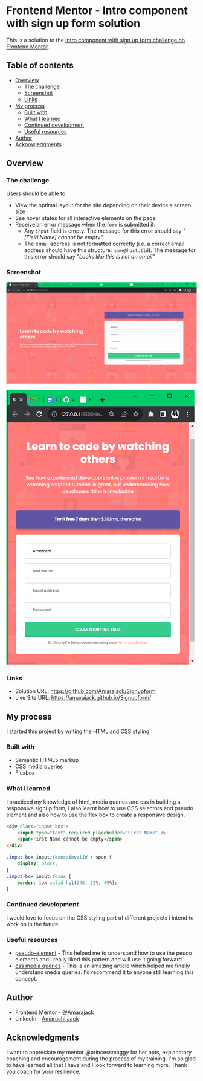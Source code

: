 # Frontend Mentor - Intro component with sign up form solution

This is a solution to the [Intro component with sign up form challenge on Frontend Mentor](https://www.frontendmentor.io/challenges/intro-component-with-signup-form-5cf91bd49edda32581d28fd1).

## Table of contents

- [Overview](#overview)
  - [The challenge](#the-challenge)
  - [Screenshot](#screenshot)
  - [Links](#links)
- [My process](#my-process)
  - [Built with](#built-with)
  - [What I learned](#what-i-learned)
  - [Continued development](#continued-development)
  - [Useful resources](#useful-resources)
- [Author](#author)
- [Acknowledgments](#acknowledgments)

## Overview

### The challenge

Users should be able to:

- View the optimal layout for the site depending on their device's screen size
- See hover states for all interactive elements on the page
- Receive an error message when the `form` is submitted if:
  - Any `input` field is empty. The message for this error should say _"[Field Name] cannot be empty"_
  - The email address is not formatted correctly (i.e. a correct email address should have this structure: `name@host.tld`). The message for this error should say _"Looks like this is not an email"_

### Screenshot

![](./assets/Desktop.png)

![](./assets/mobile.png)

### Links

- Solution URL: https://github.com/Amarajack/Signupform
- Live Site URL: https://amarajack.github.io/Signupform/

## My process

I started this project by writing the HTML and CSS styling

### Built with

- Semantic HTML5 markup
- CSS media queries
- Flexbox

### What I learned

I practiced my knowledge of html, media queries and css in building a responsive signup form, i also learnt how to use CSS selectors and pseudo element and also how to use the flex box to create a responsive design.

```html
<div class="input-box">
	<input type="text" required placeholder="First Name" />
	<span>First Name cannot be empty</span>
</div>
```

```css
.input-box input:focus:invalid + span {
	display: block;
}
.input-box input:focus {
	border: 1px solid hsl(248, 32%, 49%);
}
```

### Continued development

I would love to focus on the CSS styling part of different projects i intend to work on in the future.

### Useful resources

- [pseudo-element](https://developer.mozilla.org/en-US/docs/Web/CSS/Pseudo-elements) - This helped me to understand how to use the peudo elements and I really liked this pattern and will use it going forward.
- [css media queries](https://www.google.com/search?q=css+breakpoints&oq=css+breakpoint&gs_lcrp=EgZjaHJvbWUqBwgAEAAYgAQyBwgAEAAYgAQyBggBEEUYOTIHCAIQABiABDIHCAMQABiABDIHCAQQABiABDIHCAUQABiABDIHCAYQABiABDIHCAcQABiABDIHCAgQABiABDIHCAkQABiABNIBCDYzOThqMGo3qAIAsAIA&sourceid=chrome&ie=UTF-8) - This is an amazing article which helped me finally understand media queries. I'd recommend it to anyone still learning this concept.

## Author

- Frontend Mentor - [@Amarajack](https://www.frontendmentor.io/profile/Amarajack)
- LinkedIn - [Amarachi Jack](https://www.linkedin.com/in/amarachi-jack-654680165)


## Acknowledgments

I want to appreciate my mentor @princessmaggy for her apts, explanatory coaching and encouragement during the process of my training. I'm so glad to have learned all that I have and I look forward to learning more. Thank you coach for your resilience.

